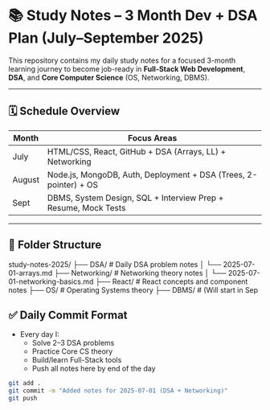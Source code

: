 # 📚 Study Notes – 3 Month Dev + DSA Plan (July–September 2025)

This repository contains my daily study notes for a focused 3-month learning journey to become job-ready in **Full-Stack Web Development**, **DSA**, and **Core Computer Science** (OS, Networking, DBMS).

---

## 🗓️ Schedule Overview

| Month  | Focus Areas                                                  |
|--------|--------------------------------------------------------------|
| July   | HTML/CSS, React, GitHub + DSA (Arrays, LL) + Networking      |
| August | Node.js, MongoDB, Auth, Deployment + DSA (Trees, 2-pointer) + OS |
| Sept   | DBMS, System Design, SQL + Interview Prep + Resume, Mock Tests |

---

## 📁 Folder Structure
study-notes-2025/
├── DSA/ # Daily DSA problem notes
│ └── 2025-07-01-arrays.md
├── Networking/ # Networking theory notes
│ └── 2025-07-01-networking-basics.md
├── React/ # React concepts and component notes
├── OS/ # Operating Systems theory
├── DBMS/ # (Will start in Sep


## ✅ Daily Commit Format

- Every day I:
  - Solve 2–3 DSA problems
  - Practice Core CS theory
  - Build/learn Full-Stack tools
  - Push all notes here by end of the day

```bash
git add .
git commit -m "Added notes for 2025-07-01 (DSA + Networking)"
git push
